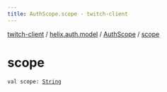 ```yaml
---
title: AuthScope.scope - twitch-client
---
```


[twitch-client](../../index.html) / [helix.auth.model](../index.html) / [AuthScope](index.html) / [scope](./scope.html)

# scope

`val scope: `[`String`](https://kotlinlang.org/api/latest/jvm/stdlib/kotlin/-string/index.html)